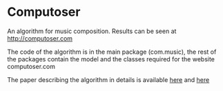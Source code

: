 Computoser
==========

An algorithm for music composition. Results can be seen at http://computoser.com

The code of the algorithm is in the main package (com.music), the rest of the packages contain the model and the classes required for the website computoser.com

The paper describing the algorithm in details is available <a href="https://www.academia.edu/9696759/Computoser_-_rule-based_probability-driven_algorithmic_music_composition">here</a> and <a href="http://arxiv.org/abs/1412.307">here</a>
